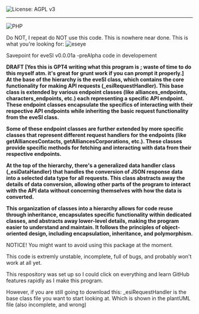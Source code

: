 ![License: AGPL v3](https://img.shields.io/badge/License-AGPL_v3-blue.svg)<HR>
![PHP](https://img.shields.io/badge/PHP-777BB4?style=for-the-badge&logo=php&logoColor=white)

Do NOT, I repeat do NOT use this code.  This is nowhere near done.
This is what you're looking for: ![eseye](https://github.com/eveseat/eseye)

Savepoint for eveSI v0.0.01a
-preAlpha code in developement

<b>DRAFT [Yes this is GPT4 writing what this program is ; waste of time to do this myself atm. it's great for grunt work if you can prompt it properly.]<br/>
At the base of the hierarchy is the eveSI class, which contains the core functionality for making API requests (_esiRequestHandler). This base class is extended by various endpoint classes (like alliances_endpoints, characters_endpoints, etc.) each representing a specific API endpoint. These endpoint classes encapsulate the specifics of interacting with their respective API endpoints while inheriting the basic request functionality from the eveSI class.

Some of these endpoint classes are further extended by more specific classes that represent different request handlers for the endpoints (like getAlliancesContacts, getAlliancesCorporations, etc.). These classes provide specific methods for fetching and interacting with data from their respective endpoints.

At the top of the hierarchy, there's a generalized data handler class (_esiDataHandler) that handles the conversion of JSON response data into a selected data type for all requests. This class abstracts away the details of data conversion, allowing other parts of the program to interact with the API data without concerning themselves with how the data is converted.

This organization of classes into a hierarchy allows for code reuse through inheritance, encapsulates specific functionality within dedicated classes, and abstracts away lower-level details, making the program easier to understand and maintain. It follows the principles of object-oriented design, including encapsulation, inheritance, and polymorphism.</b>

NOTICE!
You might want to avoid using this package at the moment.

This code is extremly unstable, incomplete, full of bugs, and probably won't work at all yet.

This respository was set up so I could click on everything and learn GitHub features rapidly as I make this program.

However, if you are still going to download this: _esiRequestHandler is the base class file you want to start looking at.
Which is shown in the plantUML file (also incomplete, and wrong)

